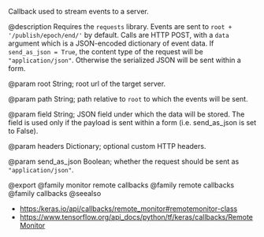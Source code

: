 Callback used to stream events to a server.

@description
Requires the `requests` library.
Events are sent to `root + '/publish/epoch/end/'` by default. Calls are
HTTP POST, with a `data` argument which is a
JSON-encoded dictionary of event data.
If `send_as_json = True`, the content type of the request will be
`"application/json"`.
Otherwise the serialized JSON will be sent within a form.

@param root
String; root url of the target server.

@param path
String; path relative to `root` to which the events will be sent.

@param field
String; JSON field under which the data will be stored.
The field is used only if the payload is sent within a form
(i.e. send_as_json is set to False).

@param headers
Dictionary; optional custom HTTP headers.

@param send_as_json
Boolean; whether the request should be
sent as `"application/json"`.

@export
@family monitor remote callbacks
@family remote callbacks
@family callbacks
@seealso
+ <https:/keras.io/api/callbacks/remote_monitor#remotemonitor-class>
+ <https://www.tensorflow.org/api_docs/python/tf/keras/callbacks/RemoteMonitor>
